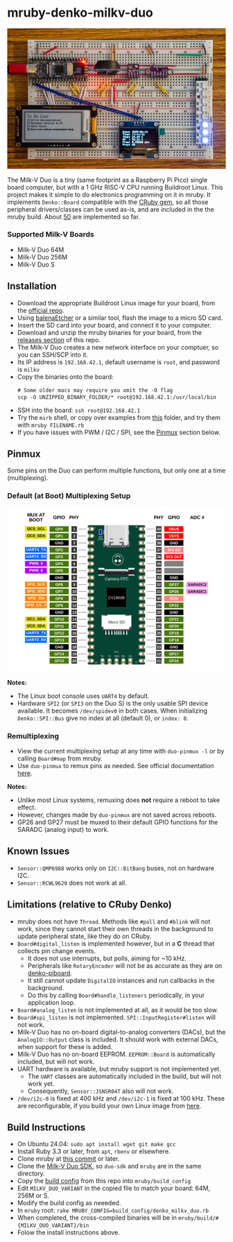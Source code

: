 # mruby-denko-milkv-duo

<p align="center">
  <img src="images/demo.jpg" width="800" alt="mruby-denko-milkv-duo Demo">
</p>

The Milk-V Duo is a tiny (same footprint as a Raspberry Pi Pico) single board computer, but with a 1 GHz RISC-V CPU running Buildroot Linux. This project makes it simple to do electronics programming on it in mruby. It implements `Denko::Board` compatible with the [CRuby gem](https://github.com/denko-rb/denko), so all those peripheral drivers/classes can be used as-is, and are included in the the mruby build. About [50](https://github.com/denko-rb/denko/blob/master/PERIPHERALS.md) are implemented so far.

### Supported Milk-V Boards
- Milk-V Duo 64M
- Milk-V Duo 256M
- Milk-V Duo S

## Installation
- Download the appropriate Buildroot Linux image for your board, from the [official repo](https://github.com/milkv-duo/duo-buildroot-sdk/releases).
- Using [balenaEtcher](https://www.balena.io/etcher) or a similar tool, flash the image to a micro SD card.
- Insert the SD card into your board, and connect it to your computer.
- Download and unzip the mruby binaries for your board, from the [releases section](https://github.com/denko-rb/mruby-denko-milkv-duo/releases) of this repo.
- The Milk-V Duo creates a new network interface on your comptuer, so you can SSH/SCP into it.
- Its IP address is `192.168.42.1`, default username is `root`, and password is `milkv`
- Copy the binaries onto the board:
  ```console
  # Some older macs may require you omit the -O flag
  scp -O UNZIPPED_BINARY_FOLDER/* root@192.168.42.1:/usr/local/bin
  ```
- SSH into the board: `ssh root@192.168.42.1`
- Try the `mirb` shell, or copy over examples from [this](examples) folder, and try them with `mruby FILENAME.rb`
- If you have issues with PWM / I2C / SPI, see the [Pinmux](#pinmux) section below.

## Pinmux
Some pins on the Duo can perform multiple functions, but only one at a time (multiplexing).

### Default (at Boot) Multiplexing Setup

![Milk-V Duo Default Pinout](images/milkv-duo-pinout.svg)

**Notes:**
- The Linux boot console uses `UART4` by default.
- Hardware `SPI2` (or `SPI3` on the Duo S) is the only usable SPI device available. It becomes `/dev/spidev0` in both cases. When initializing `Denko::SPI::Bus` give no index at all (default 0), or `index: 0`.

### Remultiplexing
- View the current multiplexing setup at any time with `duo-pinmux -l` or by calling `Board#map` from mruby.
- Use `duo-pinmux` to remux pins as needed. See official documentation [here](https://milkv.io/docs/duo/application-development/pinmux).

**Notes:**
  - Unlike most Linux systems, remuxing does **not** require a reboot to take effect.
  - However, changes made by `duo-pinmux` are not saved across reboots.
  - GP26 and GP27 must be muxed to their default GPIO functions for the SARADC (analog input) to work.

## Known Issues
- `Sensor::QMP6988` works only on `I2C::BitBang` buses, not on hardware I2C.
- `Sensor::RCWL9620` does not work at all.

## Limitations (relative to CRuby Denko)
- mruby does not have `Thread`. Methods like `#poll` and `#blink` will not work, since they cannot start their own threads in the background to update peripheral state, like they do on CRuby.
- `Board#digital_listen` is implemented however, but in a **C** thread that collects pin change events.
  - It does not use interrupts, but polls, aiming for ~10 kHz.
  - Peripherals like `RotaryEncoder` will not be as accurate as they are on [denko-piboard](https://github.com/denko-rb/denko-piboard).
  - It still cannot update `DigitalIO` instances and run callbacks in the background.
  - Do this by calling `Board#handle_listeners` periodically, in your application loop.
- `Board#analog_listen` is not implemented at all, as it would be too slow.
- `Board#spi_listen` is not implemented. `SPI::InputRegister#listen` will not work.
- Milk-V Duo has no on-board digital-to-analog converters (DACs), but the `AnalogIO::Output` class is included. It should work with external DACs, when support for these is added.
- Milk-V Duo has no on-board EEPROM. `EEPROM::Board` is automatically included, but will not work.
- UART hardware is available, but mruby support is not implemented yet.
  - The `UART` classes are automatically included in the build, but will not work yet.
  - Consequently, `Sensor::JSNSR04T` also will not work.
- `/dev/i2c-0` is fixed at 400 kHz and `/dev/i2c-1` is fixed at 100 kHz. These are reconfigurable, if you build your own Linux image from [here](https://github.com/milkv-duo/duo-buildroot-sdk).

## Build Instructions
- On Ubuntu 24.04: `sudo apt install wget git make gcc`
- Install Ruby 3.3 or later, from `apt`, `rbenv` or elsewhere.
- Clone mruby at [this commit](https://github.com/mruby/mruby/tree/b5197c22f69a5bec230d4c92e715cedff0a1bc55) or later.
- Clone the [Milk-V Duo SDK](https://github.com/milkv-duo/duo-sdk), so `duo-sdk` and `mruby` are in the same directory.
- Copy the [build config](build_config/denko_milkv_duo.rb) from this repo into `mruby/build_config`
- Edit `MILKV_DUO_VARIANT` in the copied file to match your board: 64M, 256M or S.
- Modify the build config as neeeded.
- In `mruby` root: `rake MRUBY_CONFIG=build_config/denko_milkv_duo.rb`
- When completed, the cross-compiled binaries will be in `mruby/build/#{MILKV_DUO_VARIANT}/bin`
- Folow the install instructions above.
